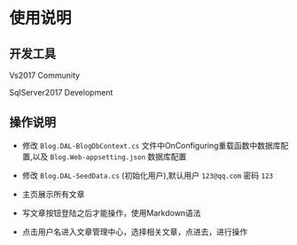 # 使用说明 #

## 开发工具 ##

Vs2017 Community

SqlServer2017 Development

## 操作说明 ##

* 修改 `Blog.DAL-BlogDbContext.cs` 文件中OnConfiguring重载函数中数据库配置,以及 `Blog.Web-appsetting.json` 数据库配置

* 修改 `Blog.DAL-SeedData.cs` (初始化用户),默认用户 `123@qq.com` 密码 `123`

* 主页展示所有文章

* 写文章按钮登陆之后才能操作，使用Markdown语法

* 点击用户名进入文章管理中心，选择相关文章，点进去，进行操作
